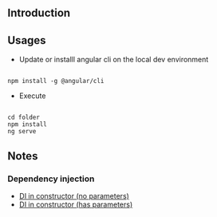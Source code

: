 ## Introduction
## Usages

* Update or installl angular cli on the local dev environment

```

npm install -g @angular/cli

```

* Execute
```

cd folder
npm install
ng serve

```

## Notes
### Dependency injection
* [DI in constructor (no parameters)]()
* [DI in constructor (has parameters)]()
